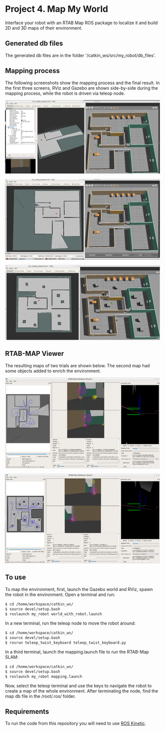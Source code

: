 # Project 4. Map My World
Interface your robot with an RTAB Map ROS package to localize it and build 2D and 3D maps of their environment. 

## Generated db files
The generated db files are in the folder '/catkin_ws/src/my_robot/db_files'.

## Mapping process
The following screenshots show the mapping process and the final result. In the first three screens, RViz and Gazebo are shown side-by-side during the mapping process, while the robot is driven via teleop node.

![rviz_and_gazebo_1.png](screenshots/rviz_and_gazebo_1.png)

![rviz_and_gazebo_2.png](screenshots/viz_and_gazebo_2.png)

![rviz_and_gazebo_3.png](screenshots/viz_and_gazebo_3.png)

## RTAB-MAP Viewer
The resulting maps of two trials are shown below. The second map had some objects added to enrich the environment.

![RTAB-MAP Viewer_1](screenshots/RTAB-MAP%20Viewer_1.png)

![RTAB-MAP Viewer_2](screenshots/RTAB-MAP%20Viewer_2.png)


## To use
To map the environment, first, launch the Gazebo world and RViz, spawn the robot in the environment. Open a terminal and run:

```
$ cd /home/workspace/catkin_ws/
$ source devel/setup.bash
$ roslaunch my_robot world_with_robot.launch
```

In a new terminal, run the teleop node to move the robot around:
```
$ cd /home/workspace/catkin_ws/
$ source devel/setup.bash
$ rosrun teleop_twist_keyboard teleop_twist_keyboard.py
```

In a third terminal, launch the mapping.launch file to run the RTAB-Map SLAM:
```
$ cd /home/workspace/catkin_ws/
$ source devel/setup.bash
$ roslaunch my_robot mapping.launch
```

Now, select the teleop terminal and use the keys to navigate the robot to create a map of the whole environment. After terminating the node, find the map db file in the /root/.ros/ folder.

## Requirements
To run the code from this repository you will need to use [ROS Kinetic](http://wiki.ros.org/kinetic).
